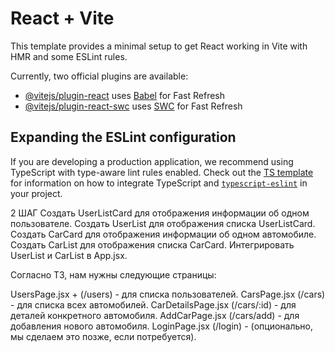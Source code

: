 # React + Vite

This template provides a minimal setup to get React working in Vite with HMR and some ESLint rules.

Currently, two official plugins are available:

- [@vitejs/plugin-react](https://github.com/vitejs/vite-plugin-react/blob/main/packages/plugin-react) uses [Babel](https://babeljs.io/) for Fast Refresh
- [@vitejs/plugin-react-swc](https://github.com/vitejs/vite-plugin-react/blob/main/packages/plugin-react-swc) uses [SWC](https://swc.rs/) for Fast Refresh

## Expanding the ESLint configuration

If you are developing a production application, we recommend using TypeScript with type-aware lint rules enabled. Check out the [TS template](https://github.com/vitejs/vite/tree/main/packages/create-vite/template-react-ts) for information on how to integrate TypeScript and [`typescript-eslint`](https://typescript-eslint.io) in your project.


2 ШАГ
Создать UserListCard для отображения информации об одном пользователе.
Создать UserList для отображения списка UserListCard.
Создать CarCard для отображения информации об одном автомобиле.
Создать CarList для отображения списка CarCard.
Интегрировать UserList и CarList в App.jsx.

Согласно ТЗ, нам нужны следующие страницы:

UsersPage.jsx + (/users) - для списка пользователей.
CarsPage.jsx (/cars) - для списка всех автомобилей.
CarDetailsPage.jsx (/cars/:id) - для деталей конкретного автомобиля.
AddCarPage.jsx (/cars/add) - для добавления нового автомобиля.
LoginPage.jsx (/login) - (опционально, мы сделаем это позже, если потребуется).